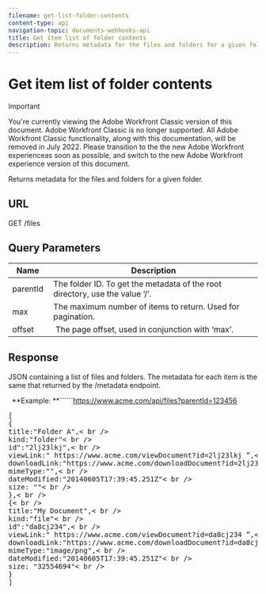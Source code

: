 ```yaml
---
filename: get-list-folder-contents
content-type: api
navigation-topic: documents-webhooks-api
title: Get item list of folder contents
description: Returns metadata for the files and folders for a given folder.
---
```


# Get item list of folder contents

>[!IMPORTANT]
>
>You're currently viewing the Adobe Workfront Classic version of this document. Adobe Workfront Classic is no longer supported. All Adobe Workfront Classic functionality, along with this documentation, will be removed in July 2022. Please transition to the the new Adobe Workfront experienceas soon as possible, and switch to the new Adobe Workfront experience version of this document.

Returns metadata for the files and folders for a given folder.

## URL

GET /files

## Query Parameters

| Name&nbsp; |Description |
|---|---|
| parentId&nbsp; |The folder ID. To get the metadata of the root directory, use the value ‘/’. |
| max&nbsp; |The maximum number of items to return. Used for pagination. |
| offset&nbsp; |&nbsp;The page offset, used in conjunction with ‘max’. |

## Response

JSON containing a list of files and folders. The metadata for each item is the same that returned by the /metadata endpoint.

``` ```**Example: **``````https://www.acme.com/api/files?parentId=123456
<pre>[ 
{
title:"Folder A",< br />
kind:"folder"< br />
id":"2lj23lkj",< br />
viewLink:" https://www.acme.com/viewDocument?id=2lj23lkj ”,< br />
downloadLink:"https://www.acme.com/downloadDocument?id=2lj23lkj",< br />
mimeType:"",< br />
dateModified:"2014­06­05T17:39:45.251Z"< br />
size: ""< br />
},< br />
{< br />
title:"My Document",< br />
kind:"file"< br />
id":"da8cj234",< br />
viewLink:" https://www.acme.com/viewDocument?id=da8cj234 ”,< br />
downloadLink:"https://www.acme.com/downloadDocument?id=da8cj234",< br />
mimeType:"image/png",< br />
dateModified:"2014­06­05T17:39:45.251Z"< br />
size: "32554694"< br />
}
]</pre>